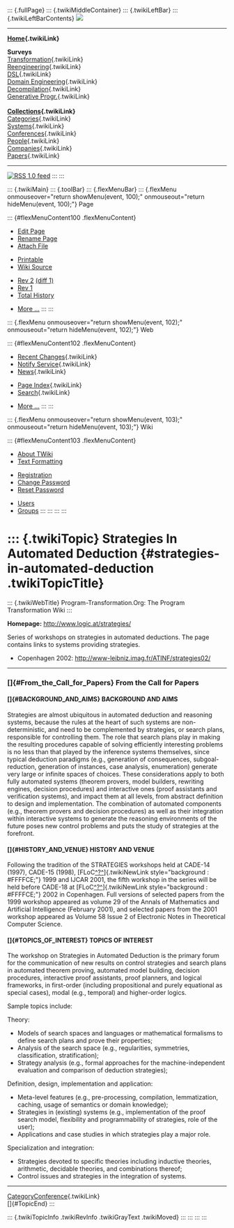 ::: {.fullPage}
::: {.twikiMiddleContainer}
::: {.twikiLeftBar}
::: {.twikiLeftBarContents}
![](../pub/transformation.gif)

------------------------------------------------------------------------

**[Home](WebHome){.twikiLink}**

**Surveys**\
[Transformation](ProgramTransformation){.twikiLink}\
[Reengineering](ReengineeringWiki){.twikiLink}\
[DSL](DomainSpecificLanguages){.twikiLink}\
[Domain Engineering](DomainEngineering){.twikiLink}\
[Decompilation](DeCompilation){.twikiLink}\
[Generative Progr.](GenerativeProgrammingWiki){.twikiLink}\
\
**[Collections](CategoryCollection){.twikiLink}**\
[Categories](CategoryCategory){.twikiLink}\
[Systems](TransformationSystems){.twikiLink}\
[Conferences](TransformationConferences){.twikiLink}\
[People](TransformationPeople){.twikiLink}\
[Companies](TransformationCompanies){.twikiLink}\
[Papers](CategoryPaper){.twikiLink}

------------------------------------------------------------------------

[![](../pub/rss.gif "RSS 1.0 feed")](WebRss@skin=rss)
:::
:::

::: {.twikiMain}
::: {.toolBar}
::: {.flexMenuBar}
::: {.flexMenu onmouseover="return showMenu(event, 100);" onmouseout="return hideMenu(event, 100);"}
Page

::: {#flexMenuContent100 .flexMenuContent}
-   [Edit
    Page](http://www.program-transformation.org/edit/Transform/StrategiesInAutomatedDeduction?t=1536826348)
-   [Rename
    Page](http://www.program-transformation.org/rename/Transform/StrategiesInAutomatedDeduction)
-   [Attach
    File](http://www.program-transformation.org/attach/Transform/StrategiesInAutomatedDeduction)

<!-- -->

-   [Printable](http://www.program-transformation.org/view/Transform/StrategiesInAutomatedDeduction?skin=print.pattern)
-   [Wiki
    Source](http://www.program-transformation.org/view/Transform/StrategiesInAutomatedDeduction?skin=text&raw=on&contenttype=text/plain)

<!-- -->

-   [Rev
    2](http://www.program-transformation.org/view/Transform/StrategiesInAutomatedDeduction?rev=1.2)
    [(diff 1)](http://www.program-transformation.org/rdiff/Transform/StrategiesInAutomatedDeduction?rev1=1.2&rev2=1.1)
-   [Rev
    1](http://www.program-transformation.org/view/Transform/StrategiesInAutomatedDeduction?rev=1.1)
-   [Total
    History](http://www.program-transformation.org/rdiff/Transform/StrategiesInAutomatedDeduction)

<!-- -->

-   [More
    \...](http://www.program-transformation.org/oops/Transform/StrategiesInAutomatedDeduction?template=oopsmore&param1=1.2&param2=1.2)
:::
:::

::: {.flexMenu onmouseover="return showMenu(event, 102);" onmouseout="return hideMenu(event, 102);"}
Web

::: {#flexMenuContent102 .flexMenuContent}
-   [Recent Changes](WebChanges){.twikiLink}
-   [Notify Service](WebNotify){.twikiLink}
-   [News](WebNews){.twikiLink}

<!-- -->

-   [Page Index](WebIndex){.twikiLink}
-   [Search](WebSearch){.twikiLink}

<!-- -->

-   [More
    \...](http://www.program-transformation.org/oops/Transform/StrategiesInAutomatedDeduction?template=oopsmore&param1=1.2&param2=1.2)
:::
:::

::: {.flexMenu onmouseover="return showMenu(event, 103);" onmouseout="return hideMenu(event, 103);"}
Wiki

::: {#flexMenuContent103 .flexMenuContent}
-   [About
    TWiki](http://www.program-transformation.org/view/TWiki/WebHome)
-   [Text
    Formatting](http://www.program-transformation.org/view/TWiki/TextFormattingRules)

<!-- -->

-   [Registration](http://www.program-transformation.org/view/TWiki/TWikiRegistration)
-   [Change
    Password](http://www.program-transformation.org/view/TWiki/ChangePassword)
-   [Reset
    Password](http://www.program-transformation.org/view/TWiki/ResetPassword)

<!-- -->

-   [Users](http://www.program-transformation.org/view/Main/TWikiUsers)
-   [Groups](http://www.program-transformation.org/view/Main/TWikiGroups)
:::
:::
:::
:::

::: {.twikiTopic}
Strategies In Automated Deduction {#strategies-in-automated-deduction .twikiTopicTitle}
=================================

::: {.twikiWebTitle}
Program-Transformation.Org: The Program Transformation Wiki
:::

**Homepage:** <http://www.logic.at/strategies/>

Series of workshops on strategies in automated deductions. The page
contains links to systems providing strategies.

-   Copenhagen 2002: <http://www-leibniz.imag.fr/ATINF/strategies02/>

------------------------------------------------------------------------

### []{#From_the_Call_for_Papers} From the Call for Papers

#### []{#BACKGROUND_AND_AIMS} BACKGROUND AND AIMS

Strategies are almost ubiquitous in automated deduction and reasoning
systems, because the rules at the heart of such systems are
non-deterministic, and need to be complemented by strategies, or search
plans, responsible for controlling them. The role that search plans play
in making the resulting procedures capable of solving efficiently
interesting problems is no less than that played by the inference
systems themselves, since typical deduction paradigms (e.g., generation
of consequences, subgoal-reduction, generation of instances, case
analysis, enumeration) generate very large or infinite spaces of
choices. These considerations apply to both fully automated systems
(theorem provers, model builders, rewriting engines, decision
procedures) and interactive ones (proof assistants and verification
systems), and impact them at all levels, from abstract definition to
design and implementation. The combination of automated components
(e.g., theorem provers and decision procedures) as well as their
integration within interactive systems to generate the reasoning
environments of the future poses new control problems and puts the study
of strategies at the forefront.

#### []{#HISTORY_AND_VENUE} HISTORY AND VENUE

Following the tradition of the STRATEGIES workshops held at CADE-14
(1997), CADE-15 (1998),
[FLoC[^?^](http://www.program-transformation.org/edit/Transform/FLoC?topicparent=Transform.StrategiesInAutomatedDeduction)]{.twikiNewLink
style="background : #FFFFCE;"} 1999 and IJCAR 2001, the fifth workshop
in the series will be held before CADE-18 at
[FLoC[^?^](http://www.program-transformation.org/edit/Transform/FLoC?topicparent=Transform.StrategiesInAutomatedDeduction)]{.twikiNewLink
style="background : #FFFFCE;"} 2002 in Copenhagen. Full versions of
selected papers from the 1999 workshop appeared as volume 29 of the
Annals of Mathematics and Artificial Intelligence (February 2001), and
selected papers from the 2001 workshop appeared as Volume 58 Issue 2 of
Electronic Notes in Theoretical Computer Science.

#### []{#TOPICS_OF_INTEREST} TOPICS OF INTEREST

The workshop on Strategies in Automated Deduction is the primary forum
for the communication of new results on control strategies and search
plans in automated theorem proving, automated model building, decision
procedures, interactive proof assistants, proof planners, and logical
frameworks, in first-order (including propositional and purely
equational as special cases), modal (e.g., temporal) and higher-order
logics.

Sample topics include:

Theory:

-   Models of search spaces and languages or mathematical formalisms to
    define search plans and prove their properties;
-   Analysis of the search space (e.g., regularities, symmetries,
    classification, stratification);
-   Strategy analysis (e.g., formal approaches for the
    machine-independent evaluation and comparison of deduction
    strategies);

Definition, design, implementation and application:

-   Meta-level features (e.g., pre-processing, compilation,
    lemmatization, caching, usage of semantics or domain knowledge);
-   Strategies in (existing) systems (e.g., implementation of the proof
    search model, flexibility and programmability of strategies, role of
    the user);
-   Applications and case studies in which strategies play a major role.

Specialization and integration:

-   Strategies devoted to specific theories including inductive
    theories, arithmetic, decidable theories, and combinations thereof;
-   Control issues and strategies in the integration of systems.

------------------------------------------------------------------------

[CategoryConference](CategoryConference){.twikiLink}\
[]{#TopicEnd}
:::

::: {.twikiTopicInfo .twikiRevInfo .twikiGrayText .twikiMoved}
:::
:::
:::
:::
